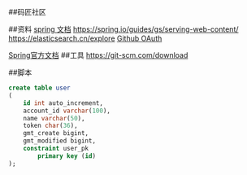 ##码匠社区

##资料
[spring 文档](https://spring.io/guides)
https://spring.io/guides/gs/serving-web-content/
https://elasticsearch.cn/explore
[Github OAuth](https://developer.github.com/apps/building-oauth-apps/authorizing-oauth-apps/)

[Spring官方文档]()
##工具
https://git-scm.com/download

##脚本
```sql
create table user
(
	id int auto_increment,
	account_id varchar(100),
	name varchar(50),
	token char(36),
	gmt_create bigint,
	gmt_modified bigint,
	constraint user_pk
		primary key (id)
);
```